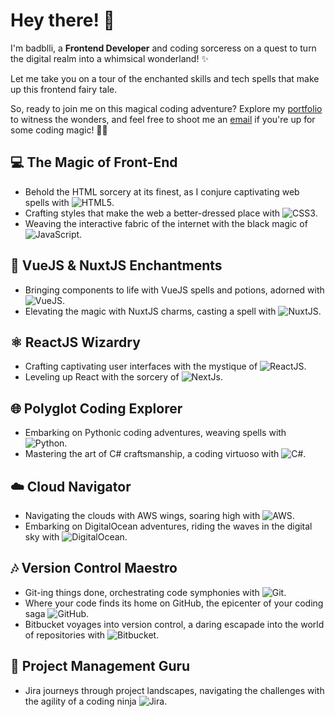 # Hey there! 👋

I'm badblli, a **Frontend Developer** and coding sorceress on a quest to turn the digital realm into a whimsical wonderland! ✨

Let me take you on a tour of the enchanted skills and tech spells that make up this frontend fairy tale.

So, ready to join me on this magical coding adventure? Explore my [portfolio](https://www.badblli.dev/) to witness the wonders, and feel free to shoot me an [email](mailto:bsnradblli@gmail.com) if you're up for some coding magic! 🚀✨


## 💻 The Magic of Front-End
- Behold the HTML sorcery at its finest, as I conjure captivating web spells with ![HTML5](https://img.shields.io/badge/HTML5-E34F26?style=flat&logo=html5&logoColor=white).
- Crafting styles that make the web a better-dressed place with ![CSS3](https://img.shields.io/badge/CSS3-1572B6?style=flat&logo=css3&logoColor=white).
- Weaving the interactive fabric of the internet with the black magic of ![JavaScript](https://img.shields.io/badge/JavaScript-F7DF1E?style=flat&logo=javascript&logoColor=black).

## 🚀 VueJS & NuxtJS Enchantments
- Bringing components to life with VueJS spells and potions, adorned with ![VueJS](https://img.shields.io/badge/VueJS-4FC08D?style=flat&logo=vue.js&logoColor=white).
- Elevating the magic with NuxtJS charms, casting a spell with ![NuxtJS](https://img.shields.io/badge/NuxtJS-00C58E?style=flat&logo=nuxt.js&logoColor=white).

## ⚛️ ReactJS Wizardry
- Crafting captivating user interfaces with the mystique of ![ReactJS](https://img.shields.io/badge/ReactJS-61DAFB?style=flat&logo=react&logoColor=black).
- Leveling up React with the sorcery of ![NextJs](https://img.shields.io/badge/NextJs-000000?style=flat&logo=next.js&logoColor=white).

## 🌐 Polyglot Coding Explorer
- Embarking on Pythonic coding adventures, weaving spells with ![Python](https://img.shields.io/badge/Python-3776AB?style=flat&logo=python&logoColor=white).
- Mastering the art of C# craftsmanship, a coding virtuoso with ![C#](https://img.shields.io/badge/C%23-239120?style=flat&logo=c-sharp&logoColor=white).

## ☁️ Cloud Navigator
- Navigating the clouds with AWS wings, soaring high with ![AWS](https://img.shields.io/badge/AWS-232F3E?style=flat&logo=amazon-aws&logoColor=white).
- Embarking on DigitalOcean adventures, riding the waves in the digital sky with ![DigitalOcean](https://img.shields.io/badge/DigitalOcean-0080FF?style=flat&logo=digitalocean&logoColor=white).
<!--- Azure adventures in the Microsoft cosmos, exploring the clouds with ![Microsoft Azure](https://img.shields.io/badge/Microsoft_Azure-0089D6?style=flat&logo=microsoft-azure&logoColor=white).-->

## 🎶 Version Control Maestro
- Git-ing things done, orchestrating code symphonies with ![Git](https://img.shields.io/badge/Git-F05032?style=flat&logo=git&logoColor=white).
- Where your code finds its home on GitHub, the epicenter of your coding saga ![GitHub](https://img.shields.io/badge/GitHub-181717?style=flat&logo=github&logoColor=white).
- Bitbucket voyages into version control, a daring escapade into the world of repositories with ![Bitbucket](https://img.shields.io/badge/Bitbucket-0052CC?style=flat&logo=bitbucket&logoColor=white).

## 🚀 Project Management Guru
- Jira journeys through project landscapes, navigating the challenges with the agility of a coding ninja ![Jira](https://img.shields.io/badge/Jira-0052CC?style=flat&logo=jira&logoColor=white).
